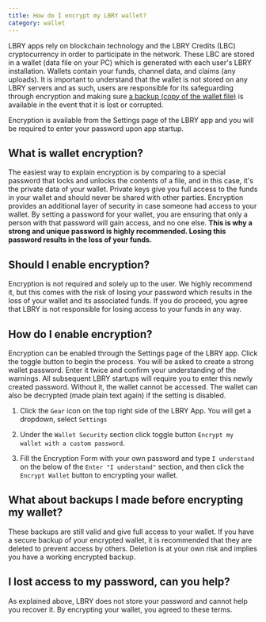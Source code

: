 ```yaml
---
title: How do I encrypt my LBRY wallet?
category: wallet
---
```


LBRY apps rely on blockchain technology and the LBRY Credits (LBC) cryptocurrency in order to participate in the network. These LBC are stored in a wallet (data file on your PC) which is generated with each user's LBRY installation. Wallets contain your funds, channel data, and claims (any uploads). It is important to understand that the wallet is not stored on any LBRY servers and as such, users are responsible for its safeguarding through encryption and making sure [a backup (copy of the wallet file)](/faq/how-to-backup-wallet) is available in the event that it is lost or corrupted.

Encryption is available from the Settings page of the LBRY app and you will be required to enter your password upon app startup.

## What is wallet encryption?

The easiest way to explain encryption is by comparing to a special password that locks and unlocks the contents of a file, and in this case, it's the private data of your wallet. Private keys give you full access to the funds in your wallet and should never be shared with other parties. Encryption provides an additional layer of security in case someone had access to your wallet. By setting a password for your wallet, you are ensuring that only a person with that password will gain access, and no one else. **This is why a strong and unique password is highly recommended. Losing this password results in the loss of your funds.**

## Should I enable encryption?

Encryption is not required and solely up to the user. We highly recommend it, but this comes with the risk of losing your password which results in the loss of your wallet and its associated funds. If you do proceed, you agree that LBRY is not responsible for losing access to your funds in any way.

## How do I enable encryption?

Encryption can be enabled through the Settings page of the LBRY app. Click the toggle button to begin the process. You will be asked to create a strong wallet password. Enter it twice and confirm your understanding of the warnings. All subsequent LBRY startups will require you to enter this newly created password. Without it, the wallet cannot be accessed. The wallet can also be decrypted (made plain text again) if the setting is disabled.

1. Click the `Gear` icon on the top right side of the LBRY App. You will get a dropdown, select `Settings`

2. Under the `Wallet Security` section click toggle button `Encrypt my wallet with a custom password`.

3. Fill the Encryption Form with your own password and type `I understand` on the below of the `Enter "I understand"` section, and then click the `Encrypt Wallet` button to encrypting your wallet.

## What about backups I made before encrypting my wallet?

These backups are still valid and give full access to your wallet. If you have a secure backup of your encrypted wallet, it is recommended that they are deleted to prevent access by others. Deletion is at your own risk and implies you have a working encrypted backup.

## I lost access to my password, can you help?

As explained above, LBRY does not store your password and cannot help you recover it. By encrypting your wallet, you agreed to these terms.
